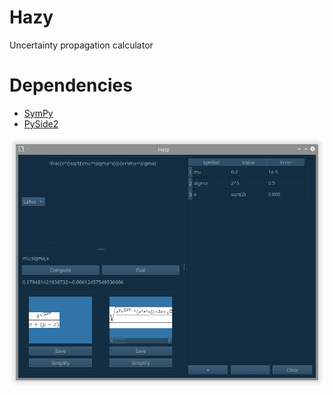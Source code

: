 # Hazy
Uncertainty propagation calculator

# Dependencies
* [SymPy](https://www.sympy.org/en/index.html)
* [PySide2](https://wiki.qt.io/Qt_for_Python)

<p align="center">
  <img src="screenshots/screenshot.png"/>
</p>
